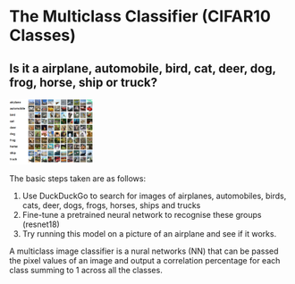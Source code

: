 # The Multiclass Classifier (CIFAR10 Classes)

## Is it a airplane, automobile, bird, cat, deer, dog, frog, horse, ship or truck?
<img src="images/cifar10.webp"  width="30%" height="30%">

The basic steps taken are as follows:
1. Use DuckDuckGo to search for images of airplanes, automobiles, birds, cats, deer, dogs, frogs, horses, ships and trucks
1. Fine-tune a pretrained neural network to recognise these groups (resnet18)
1. Try running this model on a picture of an airplane and see if it works.

A multiclass image classifier is a nural networks (NN) that can be passed the pixel values of an image and output a correlation percentage for each class summing to 1 across all the classes.

